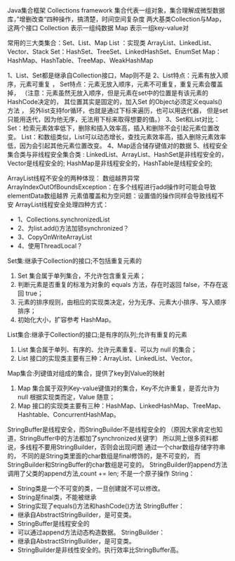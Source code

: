 Java集合框架 Collections framework
集合代表一组对象，集合理解成微型数据库，”增删改查“四种操作，搞清楚，时间空间复杂度
两大基类Collection与Map，这两个接口
Collection 表示一组纯数据
Map  表示一组key-value对

常用的三大类集合：Set、List、Map
List ：实现类 ArrayList、LinkedList、Vector、Stack
Set：HashSet、TreeSet、LinkedHashSet、EnumSet
Map：HashMap、HashTable、TreeMap、WeakHashMap

1、List、Set都是继承自Collection接口，Map则不是
2、List特点：元素有放入顺序，元素可重复 ，
Set特点：元素无放入顺序，元素不可重复，重复元素会覆盖掉，
（注意：元素虽然无放入顺序，但是元素在set中的位置是有该元素的HashCode决定的，
其位置其实是固定的，加入Set 的Object必须定义equals()方法 ，
另外list支持for循环，也就是通过下标来遍历，也可以用迭代器，
但是set只能用迭代，因为他无序，无法用下标来取得想要的值。） 
3、Set和List对比： 
Set：检索元素效率低下，删除和插入效率高，插入和删除不会引起元素位置改变。 
List：和数组类似，List可以动态增长，查找元素效率高，插入删除元素效率低，因为会引起其他元素位置改变。 
4、Map适合储存键值对的数据
5、线程安全集合类与非线程安全集合类 :
LinkedList、ArrayList、HashSet是非线程安全的，Vector是线程安全的;
HashMap是非线程安全的，HashTable是线程安全的;


ArrayList线程不安全的两种体现：
数组越界异常 ArrayIndexOutOfBoundsException：在多个线程进行add操作时可能会导致elementData数组越界
元素值覆盖和为空问题：设置值的操作同样会导致线程不安
ArrayList线程安全处理四种方式：
* 1、Collections.synchronizedList
* 2、为list.add()方法加锁synchronized？
* 3、CopyOnWriteArrayList
* 4、使用ThreadLocal？


Set集:继承于Collection的接口;不包括重复元素的
1) Set 集合属于单列集合，不允许包含重复元素；
2) 判断元素是否重复的标准为对象的 equals 方法，存在时返回 false，不存在返回 true；
3) 元素的排序规则，由相应的实现类决定，分为无序、元素大小排序、写入顺序排序；
4) 初始化大小，扩容参考 HashMap。

List集合:继承于Collection的接口;是有序的队列;允许有重复的元素
1) List 集合属于单列、有序的、允许元素重复、可以为 null 的集合；
2) List 接口的实现类主要有三种：ArrayList、LinkedList、Vector。

Map集合:列键值对组成的集合，提供了key到Value的映射
1) Map 集合属于双列Key-value键值对的集合，Key不允许重复，是否允许为 null 根据实现类而定，Value 随意；
2) Map 接口的实现类主要有三种：HashMap、LinkedHashMap、TreeMap、Hashtable、ConcurrentHashMap。


StringBuffer是线程安全，而StringBuilder不是线程安全的
（原因大家肯定也知道，StringBuffer中的方法都加了synchronized关键字）
所以网上很多资料都说，多线程不要用StringBuilder，否则会出现问题
通过一个char数组存储字符串的，
不同的是String类里面的char数组是final修饰的，是不可变的，
而StringBuilder和StringBuffer的char数组是可变的。
StringBuilder的append方法调用了父类的append方法,count += len; 不是一个原子操作
String：
* String类是一个不可变的类，一旦创建就不可以修改。
* String是final类，不能被继承
* String实现了equals()方法和hashCode()方法
StringBuffer：
* 继承自AbstractStringBuilder，是可变类。
* StringBuffer是线程安全的
* 可以通过append方法动态构造数据。
StringBuilder：
* 继承自AbstractStringBuilder，是可变类。
* StringBuilder是非线性安全的。执行效率比StringBuffer高。